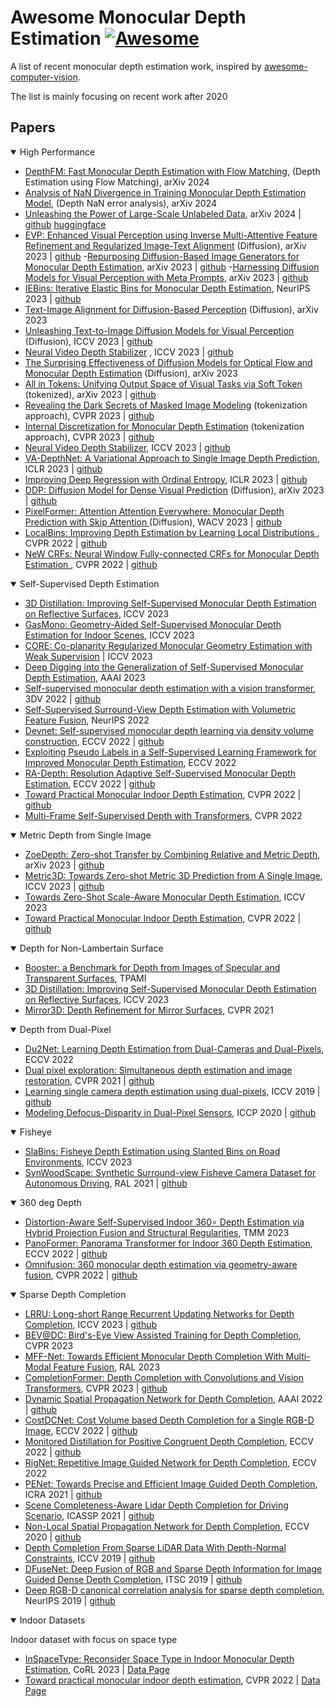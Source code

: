 # Awesome Monocular Depth Estimation [![Awesome](https://cdn.rawgit.com/sindresorhus/awesome/d7305f38d29fed78fa85652e3a63e154dd8e8829/media/badge.svg)](https://github.com/sindresorhus/awesome)
A list of recent monocular depth estimation work, inspired by [awesome-computer-vision](https://github.com/jbhuang0604/awesome-computer-vision).

The list is mainly focusing on recent work after 2020

## Papers

<details open>
<summary>High Performance </summary>


- [DepthFM: Fast Monocular Depth Estimation with Flow Matching](https://depthfm.github.io/), (Depth Estimation using Flow Matching), arXiv 2024
- [Analysis of NaN Divergence in Training Monocular Depth Estimation Model](https://arxiv.org/abs/2311.03938), (Depth NaN error analysis), arXiv 2024
- [Unleashing the Power of Large-Scale Unlabeled Data](https://depth-anything.github.io/), arXiv 2024  | [github](https://github.com/LiheYoung/Depth-Anything) [huggingface](https://huggingface.co/spaces/LiheYoung/Depth-Anything)
- [EVP: Enhanced Visual Perception using Inverse Multi-Attentive Feature Refinement and Regularized Image-Text Alignment](https://lavreniuk.github.io/EVP/) (Diffusion), arXiv 2023  | [github](https://github.com/Lavreniuk/EVP)
-[Repurposing Diffusion-Based Image Generators for Monocular Depth Estimation](https://marigoldmonodepth.github.io/), arXiv 2023 | [github](https://github.com/prs-eth/marigold)
-[Harnessing Diffusion Models for Visual Perception with Meta Prompts](https://github.com/fudan-zvg/meta-prompts?tab=readme-ov-file), arXiv 2023 | [github](https://github.com/fudan-zvg/meta-prompts?tab=readme-ov-file)
- [IEBins: Iterative Elastic Bins for Monocular Depth Estimation](https://github.com/ShuweiShao/IEBins), NeurIPS 2023 | [github](https://github.com/ShuweiShao/IEBins) 
- [Text-Image Alignment for Diffusion-Based Perception](http://www.vision.caltech.edu/tadp/) (Diffusion), arXiv 2023
- [Unleashing Text-to-Image Diffusion Models for Visual Perception](https://vpd.ivg-research.xyz/) (Diffusion), ICCV 2023 | [github](https://github.com/wl-zhao/VPD)
- [Neural Video Depth Stabilizer](https://github.com/raymondwang987/nvds) , ICCV 2023 | [github](https://github.com/raymondwang987/nvds) 
- [The Surprising Effectiveness of Diffusion Models for Optical Flow and Monocular Depth Estimation](https://diffusion-vision.github.io/) (Diffusion), arXiv 2023 
- [All in Tokens: Unifying Output Space of Visual Tasks via Soft Token](https://github.com/swintransformer/ait) (tokenized), arXiv 2023 | [github](https://github.com/swintransformer/ait) 
- [Revealing the Dark Secrets of Masked Image Modeling](http://www.computationalimaging.org/publications/automatic-integration/) (tokenization approach), CVPR 2023 | [github](https://github.com/SwinTransformer/MIM-Depth-Estimation) 
- [Internal Discretization for Monocular Depth Estimation](https://www.vis.xyz/pub/idisc/) (tokenization approach), CVPR 2023 | [github](https://github.com/SysCV/idisc) 
- [Neural Video Depth Stabilizer](https://raymondwang987.github.io/NVDS/), ICCV 2023 | [github](https://github.com/raymondwang987/nvds) 
- [VA-DepthNet: A Variational Approach to Single Image Depth Prediction](https://github.com/cnexah/va-depthnet), ICLR 2023 | [github](https://github.com/cnexah/va-depthnet) 
- [Improving Deep Regression with Ordinal Entropy](https://github.com/needylove/ordinalentropy), ICLR 2023 | [github](https://github.com/needylove/ordinalentropy) 
- [DDP: Diffusion Model for Dense Visual Prediction](https://github.com/jiyuanfeng/ddp) (Diffusion), arXiv 2023 | [github](https://github.com/jiyuanfeng/ddp) 
- [PixelFormer: Attention Attention Everywhere: Monocular Depth Prediction with Skip Attention
](https://github.com/ashutosh1807/pixelformer) (Diffusion), WACV 2023 | [github](https://github.com/ashutosh1807/pixelformer) 
- [LocalBins: Improving Depth Estimation by Learning Local Distributions
](https://github.com/shariqfarooq123/localbins), CVPR 2022 | [github](https://github.com/shariqfarooq123/localbins) 
- [NeW CRFs: Neural Window Fully-connected CRFs for Monocular Depth Estimation
](https://weihaosky.github.io/newcrfs/), CVPR 2022 | [github](https://github.com/aliyun/NeWCRFs) 

</details>

<details open>
<summary>Self-Supervised Depth Estimation</summary>

- [3D Distillation: Improving Self-Supervised Monocular Depth Estimation on Reflective Surfaces](https://openaccess.thecvf.com/content/ICCV2023/papers/Shi_3D_Distillation_Improving_Self-Supervised_Monocular_Depth_Estimation_on_Reflective_Surfaces_ICCV_2023_paper.pdf), ICCV 2023
- [GasMono: Geometry-Aided Self-Supervised Monocular Depth Estimation for Indoor Scenes](https://openaccess.thecvf.com/content/ICCV2023/papers/Zhao_GasMono_Geometry-Aided_Self-Supervised_Monocular_Depth_Estimation_for_Indoor_Scenes_ICCV_2023_paper.pdf), ICCV 2023
- [CORE: Co-planarity Regularized Monocular Geometry Estimation with Weak Supervision](https://openaccess.thecvf.com/content/ICCV2023/papers/Li_CORE_Co-planarity_Regularized_Monocular_Geometry_Estimation_with_Weak_Supervision_ICCV_2023_paper.pdf) | ICCV 2023
- [Deep Digging into the Generalization of Self-Supervised Monocular Depth Estimation](https://arxiv.org/abs/2205.11083), AAAI 2023
- [Self-supervised monocular depth estimation with a vision transformer](https://arxiv.org/abs/2208.03543), 3DV 2022 | [github](https://github.com/zxcqlf/MonoViT)
- [Self-Supervised Surround-View Depth Estimation with Volumetric Feature Fusion](https://openreview.net/forum?id=0PfIQs-ttQQ), NeurIPS 2022
- [Devnet: Self-supervised monocular depth learning via density volume construction](https://arxiv.org/abs/2209.06351), ECCV 2022 | [github](https://github.com/kaichen-z/DevNet)
- [Exploiting Pseudo Labels in a Self-Supervised Learning Framework for
Improved Monocular Depth Estimation](https://openaccess.thecvf.com/content/CVPR2022/papers/Petrovai_Exploiting_Pseudo_Labels_in_a_Self-Supervised_Learning_Framework_for_Improved_CVPR_2022_paper.pdf), ECCV 2022
- [RA-Depth: Resolution Adaptive Self-Supervised Monocular Depth Estimation](https://arxiv.org/abs/2207.11984), ECCV 2022 | [github](https://github.com/hmhemu/RA-Depth)
- [Toward Practical Monocular Indoor Depth Estimation](https://distdepth.github.io/), CVPR 2022 | [github](https://github.com/facebookresearch/DistDepth)
- [Multi-Frame Self-Supervised Depth with Transformers](https://arxiv.org/abs/2204.07616), CVPR 2022
</details>

<details open>
<summary>Metric Depth from Single Image</summary>

- [ZoeDepth: Zero-shot Transfer by Combining Relative and Metric Depth](https://github.com/isl-org/ZoeDepth), arXiv 2023 | [github](https://github.com/isl-org/ZoeDepth)
- [Metric3D: Towards Zero-shot Metric 3D Prediction from A Single Image](https://github.com/YvanYin/Metric3D), ICCV 2023 | [github](https://github.com/YvanYin/Metric3D)
- [Towards Zero-Shot Scale-Aware Monocular Depth Estimation](https://sites.google.com/view/tri-zerodepth), ICCV 2023
- [Toward Practical Monocular Indoor Depth Estimation](https://distdepth.github.io/), CVPR 2022 | [github](https://github.com/facebookresearch/DistDepth)

</details>

<details open>
<summary>Depth for Non-Lambertain Surface</summary>

- [Booster: a Benchmark for Depth from Images of Specular and Transparent Surfaces](https://arxiv.org/abs/2301.08245), TPAMI
- [3D Distillation: Improving Self-Supervised Monocular Depth Estimation on Reflective Surfaces](https://openaccess.thecvf.com/content/ICCV2023/papers/Shi_3D_Distillation_Improving_Self-Supervised_Monocular_Depth_Estimation_on_Reflective_Surfaces_ICCV_2023_paper.pdf), ICCV 2023
- [Mirror3D: Depth Refinement for Mirror Surfaces](https://3dlg-hcvc.github.io/mirror3d), CVPR 2021
</details>

<details open>
<summary>Depth from Dual-Pixel</summary>

- [Du2Net: Learning Depth Estimation from Dual-Cameras and Dual-Pixels](https://augmentedperception.github.io/du2net/), ECCV 2022
- [Dual pixel exploration: Simultaneous depth estimation and image restoration](https://github.com/panpanfei/Dual-Pixel-Exploration-Simultaneous-Depth-Estimation-and-Image-Restoration), CVPR 2021 | [github](https://github.com/panpanfei/Dual-Pixel-Exploration-Simultaneous-Depth-Estimation-and-Image-Restoration)
- [Learning single camera depth estimation using dual-pixels](https://github.com/google-research/google-research/blob/master/dual_pixels/README.md), ICCV 2019 | [github](https://github.com/google-research/google-research/blob/master/dual_pixels/README.md)
- [Modeling Defocus-Disparity in Dual-Pixel Sensors](https://github.com/abhijithpunnappurath/dual-pixel-defocus-disparity), ICCP 2020 | [github](https://github.com/abhijithpunnappurath/dual-pixel-defocus-disparity)
</details>

<details open>
<summary>Fisheye</summary>


- [SlaBins: Fisheye Depth Estimation using Slanted Bins on Road Environments](https://syniez.github.io/SlaBins/), ICCV 2023
- [SynWoodScape: Synthetic Surround-view Fisheye Camera Dataset for Autonomous Driving](https://github.com/valeoai/WoodScape), RAL 2021 | [github](https://github.com/valeoai/WoodScape)
</details>

<details open>
<summary>360 deg Depth</summary>

- [Distortion-Aware Self-Supervised Indoor 360∘ Depth Estimation via Hybrid Projection Fusion and Structural Regularities](https://arxiv.org/abs/2204.01027), TMM 2023
- [PanoFormer: Panorama Transformer for Indoor 360 Depth Estimation](https://arxiv.org/abs/2203.09283), ECCV 2022 | [github](https://github.com/zhijieshen-bjtu/PanoFormer)
- [Omnifusion: 360 monocular depth estimation via geometry-aware fusion](https://arxiv.org/abs/2203.00838), CVPR 2022 | [github](https://github.com/yuyanli0831/OmniFusion)

</details>


<details open>
<summary>Sparse Depth Completion</summary>


- [LRRU: Long-short Range Recurrent Updating Networks for Depth Completion](https://openaccess.thecvf.com/content/ICCV2023/papers/Wang_LRRU_Long-short_Range_Recurrent_Updating_Networks_for_Depth_Completion_ICCV_2023_paper.pdf), ICCV 2023 | [github](https://github.com/YufeiWang777/LRRU) 
- [BEV@DC: Bird's-Eye View Assisted Training for Depth Completion](https://openaccess.thecvf.com/content/CVPR2023/papers/Zhou_BEVDC_Birds-Eye_View_Assisted_Training_for_Depth_Completion_CVPR_2023_paper.pdf), CVPR 2023 
- [MFF-Net: Towards Efficient Monocular Depth Completion With Multi-Modal Feature Fusion](https://ieeexplore.ieee.org/abstract/document/10008014), RAL 2023
- [CompletionFormer: Depth Completion with Convolutions and Vision Transformers](https://arxiv.org/pdf/2304.13030.pdf), CVPR 2023 | [github](https://github.com/youmi-zym/CompletionFormer)
- [Dynamic Spatial Propagation Network for Depth Completion](https://arxiv.org/pdf/2202.09769.pdf), AAAI 2022 | [github](https://github.com/Kyakaka/DySPN)  
- [CostDCNet: Cost Volume based Depth Completion for a Single RGB-D Image](https://www.ecva.net/papers/eccv_2022/papers_ECCV/papers/136620248.pdf), ECCV 2022 | [github](https://github.com/kamse/CostDCNet) 
- [Monitored Distillation for Positive Congruent Depth Completion](https://arxiv.org/pdf/2203.16034.pdf), ECCV 2022 | [github](https://github.com/alexklwong/calibrated-backprojection-network) 
- [RigNet: Repetitive Image Guided Network for Depth Completion](https://arxiv.org/abs/2107.13802), ECCV 2022
- [PENet: Towards Precise and Efficient Image Guided Depth Completion](https://arxiv.org/abs/2103.00783), ICRA 2021 | [github](https://github.com/JUGGHM/PENet_ICRA2021) 
- [Scene Completeness-Aware Lidar Depth Completion for Driving Scenario](https://arxiv.org/abs/2003.06945), ICASSP 2021 | [github](https://github.com/choyingw/SCADC-DepthCompletion)
- [Non-Local Spatial Propagation Network for Depth Completion](https://arxiv.org/pdf/2007.10042.pdf), ECCV 2020 | [github](https://github.com/zzangjinsun/NLSPN_ECCV20) 
- [Depth Completion From Sparse LiDAR Data With Depth-Normal Constraints](https://arxiv.org/abs/1910.06727), ICCV 2019 | [github](https://github.com/yuyanli0831/OmniFusion)
- [DFuseNet: Deep Fusion of RGB and Sparse Depth Information for Image Guided Dense Depth Completion](https://arxiv.org/pdf/1902.00761), ITSC 2019 | [github](https://github.com/ShreyasSkandanS/DFuseNet)
- [Deep RGB-D canonical correlation analysis for sparse depth completion](https://arxiv.org/abs/1906.08967), NeurIPS 2019 | [github](https://github.com/choyingw/CFCNet)


</details>

<details open>
<summary>Indoor Datasets</summary>

Indoor dataset with focus on space type
- [InSpaceType: Reconsider Space Type in Indoor Monocular Depth Estimation](https://arxiv.org/abs/2309.13516), CoRL 2023 | [Data Page](https://github.com/DepthComputation/InSpaceType_Benchmark)
- [Toward practical monocular indoor depth estimation](https://openaccess.thecvf.com/content/CVPR2022/papers/Wu_Toward_Practical_Monocular_Indoor_Depth_Estimation_CVPR_2022_paper.pdf), CVPR 2022 | [Data Page](https://github.com/DepthComputation/InSpaceType_Benchmark) 



</details>

